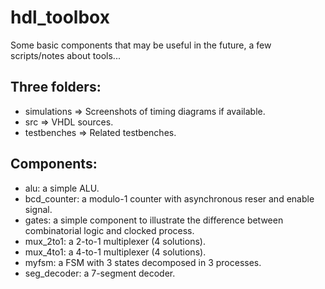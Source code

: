 # hdl_toolbox

Some basic components that may be useful in the future, a few scripts/notes about tools...

## Three folders:
* simulations => Screenshots of timing diagrams if available.
* src => VHDL sources.
* testbenches => Related testbenches.

## Components:
* alu: a simple ALU.
* bcd_counter: a modulo-1 counter with asynchronous reser and enable signal.
* gates: a simple component to illustrate the difference between combinatorial logic and clocked process.
* mux_2to1: a 2-to-1 multiplexer (4 solutions).
* mux_4to1: a 4-to-1 multiplexer (4 solutions).
* myfsm: a FSM with 3 states decomposed in 3 processes.
* seg_decoder: a 7-segment decoder.